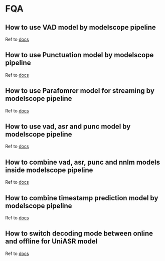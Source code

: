 # FQA

## How to use VAD model by modelscope pipeline
Ref to [docs](https://github.com/alibaba-damo-academy/FunASR/discussions/236)

## How to use Punctuation model by modelscope pipeline
Ref to [docs](https://github.com/alibaba-damo-academy/FunASR/discussions/238)

## How to use Parafomrer model for streaming by modelscope pipeline
Ref to [docs](https://github.com/alibaba-damo-academy/FunASR/discussions/241)

## How to use vad, asr and punc model by modelscope pipeline
Ref to [docs](https://github.com/alibaba-damo-academy/FunASR/discussions/278)

## How to combine vad, asr, punc and nnlm models inside modelscope pipeline
Ref to [docs](https://github.com/alibaba-damo-academy/FunASR/discussions/134)

## How to combine timestamp prediction model by modelscope pipeline
Ref to [docs](https://github.com/alibaba-damo-academy/FunASR/discussions/246)

## How to switch decoding mode between online and offline for UniASR model
Ref to [docs](https://github.com/alibaba-damo-academy/FunASR/discussions/151)